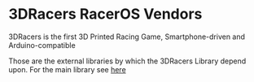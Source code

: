 # 3DRacers RacerOS Vendors
3DRacers is the first 3D Printed Racing Game, Smartphone-driven and Arduino-compatible

Those are the external libraries by which the 3DRacers Library depend upon. For the main library see [here](https://github.com/3DRacers/Lib3DRacers)
